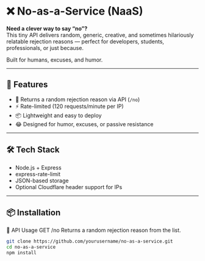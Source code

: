 # ❌ No-as-a-Service (NaaS)

**Need a clever way to say “no”?**  
This tiny API delivers random, generic, creative, and sometimes hilariously relatable rejection reasons — perfect for developers, students, professionals, or just because.

Built for humans, excuses, and humor.

---

## 🚀 Features

- 🔀 Returns a random rejection reason via API (`/no`)
- ⚡ Rate-limited (120 requests/minute per IP)
- 📦 Lightweight and easy to deploy
- 😂 Designed for humor, excuses, or passive resistance

---

## 🛠️ Tech Stack

- Node.js + Express
- express-rate-limit
- JSON-based storage
- Optional Cloudflare header support for IPs

---

## 📦 Installation

📡 API Usage
GET /no
Returns a random rejection reason from the list.

```bash
git clone https://github.com/yourusername/no-as-a-service.git
cd no-as-a-service
npm install
